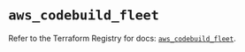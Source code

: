 # `aws_codebuild_fleet`

Refer to the Terraform Registry for docs: [`aws_codebuild_fleet`](https://registry.terraform.io/providers/hashicorp/aws/5.94.1/docs/resources/codebuild_fleet).
